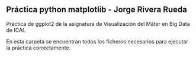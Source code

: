 ## Práctica python matplotlib - Jorge Rivera Rueda

Práctica de ggplot2 de la asignatura de Visualización del Máter en Big Data de ICAI.

En esta carpeta se encuentran todos los ficheros necesarios para ejecutar la práctica correctamente.
